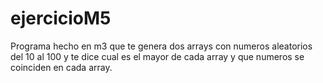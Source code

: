 # ejercicioM5
Programa hecho en m3 que te genera dos arrays con numeros aleatorios del 10 al 100 y te dice cual es el mayor de cada array y que numeros se coinciden en cada array.
